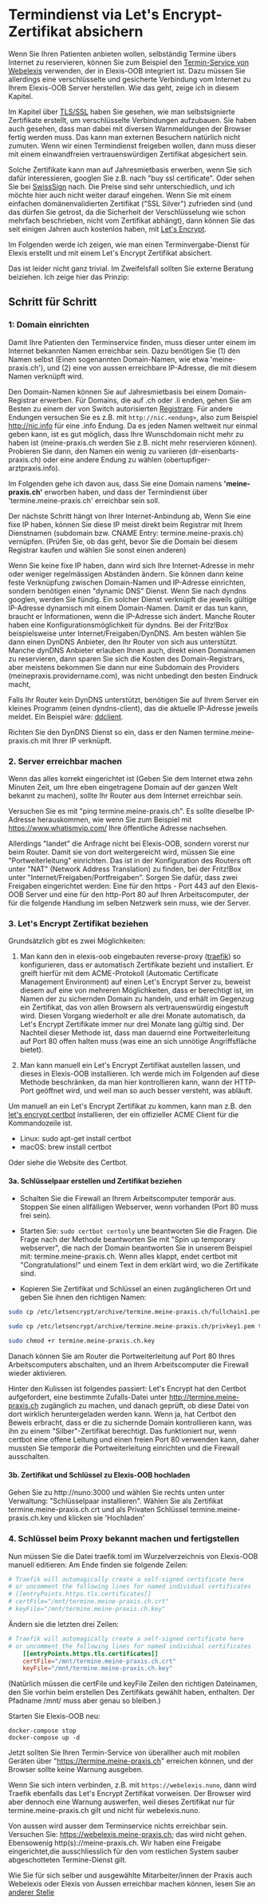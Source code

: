 # Termindienst via Let's Encrypt-Zertifikat absichern

Wenn Sie Ihren Patienten anbieten wollen, selbständig Termine übers Internet zu reservieren, können Sie zum Beispiel den [Termin-Service von Webelexis](http://www.webelexis.ch/dox/selfschedule.html) verwenden, der in Elexis-OOB integriert ist. Dazu müssen Sie allerdings eine verschlüsselte und gesicherte Verbindung vom Internet zu Ihrem Elexis-OOB Server herstellen. Wie das geht, zeige ich in diesem Kapitel.

Im Kapitel über [TLS/SSL](tls.md) haben Sie gesehen, wie man selbstsignierte Zertifikate erstellt, um verschlüsselte Verbindungen aufzubauen. Sie haben auch gesehen, dass man dabei mit diversen Warnmeldungen der Browser fertig werden muss. Das kann man externen Besuchern natürlich nicht zumuten. Wenn wir einen Termindienst freigeben wollen, dann muss dieser mit einem einwandfreien vertrauenswürdigen Zertifikat abgesichert sein.

Solche Zertifikate kann man auf Jahresmietbasis erwerben, wenn Sie sich dafür interessieren, googlen Sie z.B. nach "buy ssl certificate". Oder sehen Sie bei [SwissSign](https://www.swisssign.com/ssl.html) nach.
Die Preise sind sehr unterschiedlich, und ich möchte hier auch nicht weiter darauf eingehen. Wenn Sie mit einem einfachen domänenvalidierten Zertifikat ("SSL Silver") zufrieden sind (und das dürfen Sie getrost, da die Sicherheit der Verschlüsselung wie schon mehrfach beschrieben, nicht vom Zertifikat abhängt), dann können Sie das seit einigen Jahren auch kostenlos haben, mit [Let's Encrypt](https://letsencrypt.org/).

Im Folgenden werde ich zeigen, wie man einen Terminvergabe-Dienst für Elexis erstellt und mit einem Let's Encrypt Zertifikat absichert.

Das ist leider nicht ganz trivial. Im Zweifelsfall sollten Sie externe Beratung beiziehen. Ich zeige hier das Prinzip:



## Schritt für Schritt


### 1: Domain einrichten

Damit Ihre Patienten den Terminservice finden, muss dieser unter einem im Internet bekannten Namen erreichbar sein. Dazu benötigen Sie (1) den Namen selbst (Einen sogenannten Domain-Namen, wie etwa 'meine-praxis.ch'), und (2) eine von aussen erreichbare IP-Adresse, die mit diesem Namen verknüpft wird.

Den Domain-Namen können Sie auf Jahresmietbasis bei einem Domain-Registrar erwerben. Für Domains, die auf .ch oder .li enden, gehen Sie am Besten zu einem der von Switch autorisierten [Registrare](https://www.nic.ch/de/registrars). Für andere Endungen versuchen Sie es z.B. mit `http://nic.<endung>`, also zum Beispiel <http://nic.info> für eine .info Endung. Da es jeden Namen weltweit nur einmal geben kann, ist es gut möglich, dass Ihre Wunschdomain nicht mehr zu haben ist (meine-praxis.ch werden Sie z.B. nicht mehr reservieren können). Probieren Sie dann, den Namen ein wenig zu variieren (dr-eisenbarts-praxis.ch) oder eine andere Endung zu wählen (obertupfiger-arztpraxis.info).

Im Folgenden gehe ich davon aus, dass Sie eine Domain namens **'meine-praxis.ch'** erworben haben, und dass der Termindienst über 'termine.meine-praxis.ch' erreichbar sein soll.


Der nächste Schritt hängt von Ihrer Internet-Anbindung ab, Wenn Sie eine fixe IP haben, können Sie diese IP meist direkt beim Registrar mit Ihrem Dienstnamen (subdomain bzw. CNAME Entry: termine.meine-praxis.ch) vernüpfen. (Prüfen Sie, ob das geht, bevor Sie die Domain bei diesem Registrar kaufen und wählen Sie sonst einen anderen)

Wenn Sie keine fixe IP haben, dann wird sich Ihre Internet-Adresse in mehr oder weniger regelmässigen Abständen ändern. Sie können dann keine feste Verknüpfung zwischen Domain-Namen und IP-Adresse einrichten, sondern benötigen einen "dynamic DNS" Dienst. Wenn Sie nach dyndns googlen, werden Sie fündig. Ein solcher Dienst verknüpft die jeweils gültige IP-Adresse dynamisch mit einem Domain-Namen. Damit er das tun kann, braucht er Informationen, wenn die IP-Adresse sich ändert. Manche Router haben eine Konfigurationsmöglichkeit für dyndns. Bei der Fritz!Box beispielsweise unter Internet/Freigaben/DynDNS. Am besten wählen Sie dann einen DynDNS Anbieter, den Ihr Router von sich aus unterstützt. Manche dynDNS Anbieter erlauben Ihnen auch, direkt einen Domainnamen zu reservieren, dann sparen Sie sich die Kosten des Domain-Registrars, aber meistens bekommen Sie dann nur eine Subdomain des Providers (meinepraxis.providername.com), was nicht unbedingt den besten Eindruck macht,

Falls Ihr Router kein DynDNS unterstützt, benötigen Sie auf Ihrem Server ein kleines Programm (einen dyndns-client), das die aktuelle IP-Adresse jeweils meldet. Ein Beispiel wäre: [ddclient](https://sourceforge.net/projects/ddclient/). 

Richten Sie den DynDNS Dienst so ein, dass er den Namen termine.meine-praxis.ch mit Ihrer IP verknüpft.

### 2. Server erreichbar machen

Wenn das alles korrekt eingerichtet ist (Geben Sie dem Internet etwa zehn Minuten Zeit, um Ihre eben eingetragene Domain auf der ganzen Welt bekannt zu machen), sollte Ihr Router aus dem Internet erreichbar sein.

Versuchen Sie es mit "ping termine.meine-praxis.ch". Es sollte dieselbe IP-Adresse herauskommen, wie wenn Sie zum Beispiel mit <https://www.whatismyip.com/> Ihre öffentliche Adresse nachsehen.

Allerdings "landet" die Anfrage nicht bei Elexis-OOB, sondern vorerst nur beim Router. Damit sie von dort weitergereicht wird, müssen Sie eine "Portweiterleitung" einrichten. Das ist in der Konfiguration des Routers oft unter "NAT" (Network Address Translation) zu finden, bei der Fritz!Box unter "Internet/Freigaben/Portfreigaben". Sorgen Sie dafür, dass zwei Freigaben eingerichtet werden: Eine für den https - Port 443 auf den Elexis-OOB Server und eine für den http-Port 80 auf Ihren Arbeitscomputer, der für die folgende Handlung im selben Netzwerk sein muss, wie der Server.

### 3. Let's Encrypt Zertifikat beziehen

Grundsätzlich gibt es zwei Möglichkeiten:

1. Man kann den in elexis-oob eingebauten reverse-proxy ([traefik](https://traefik.io/)) so konfigurieren, dass er automatisch Zertifikate bezieht und installiert. Er greift hierfür mit dem ACME-Protokoll (Automatic Certificate Management Environment) auf einen Let's Encrypt Server zu, beweist diesem auf eine von mehreren Möglichkeiten, dass er berechtigt ist, im Namen der zu sichernden Domain zu handeln, und erhält im Gegenzug ein Zertifikat, das von allen Browsern als vertrauenswürdig eingestuft wird. Diesen Vorgang wiederholt er alle drei Monate automatisch, da Let's Encrypt Zertifikate immer nur drei Monate lang gültig sind. Der Nachteil dieser Methode ist, dass man dauernd eine Portweiterleitung auf Port 80 offen halten muss (was eine an sich unnötige Angriffsfläche bietet).

2. Man kann manuell ein Let's Encrypt Zertifikat austellen lassen, und dieses in Elexis-OOB installieren. Ich werde mich im Folgenden auf diese Methode beschränken, da man hier kontrollieren kann, wann der HTTP-Port geöffnet wird, und weil man so auch besser versteht, was abläuft.

Um manuell an ein Let's Encrypt Zertifikat zu kommen, kann man z.B. den [let's encrypt certbot](https://certbot.eff.org/) installieren, der ein offizieller ACME Client für die Kommandozeile ist.

* Linux: sudo apt-get install certbot
* macOS: brew install certbot

Oder siehe die Website des Certbot.

#### 3a. Schlüsselpaar erstellen und Zertifikat beziehen

* Schalten Sie die Firewall an Ihrem Arbeitscomputer temporär aus. Stoppen Sie einen allfälligen Webserver, wenn vorhanden (Port 80 muss frei sein).

* Starten Sie: `sudo certbot certonly` une beantworten Sie die Fragen. Die Frage nach der Methode beantworten Sie mit "Spin up temporary webserver", die nach der Domain beantworten Sie in unserem Beispiel mit: termine.meine-praxis.ch. 
Wenn alles klappt, endet certbot mit "Congratulations!" und einem Text in dem erklärt wird, wo die Zertifikate sind.

* Kopieren Sie Zertifikat und Schlüssel an einen zugänglicheren Ort und geben Sie ihnen den richtigen Namen:

```bash
sudo cp /etc/letsencrypt/archive/termine.meine-praxis.ch/fullchain1.pem termine.meine-praxis.ch.crt

sudo cp /etc/letsencrypt/archive/termine.meine-praxis.ch/privkey1.pem termine.meine-praxis.ch.key

sudo chmod +r termine.meine-praxis.ch.key
```

Danach können Sie am Router die Portweiterleitung auf Port 80 Ihres Arbeitscomputers abschalten, und an Ihrem Arbeitscomputer die Firewall wieder aktivieren.

Hinter den Kulissen ist folgendes passiert: Let's Encrypt hat den Certbot aufgefordert, eine bestimmte Zufalls-Datei unter http://termine.meine-praxis.ch zugänglich zu machen, und danach geprüft, ob diese Datei von dort wirklich heruntergeladen werden kann. Wenn ja, hat Certbot den Beweis erbracht, dass er die zu sichernde Domain kontrollieren kann, was ihn zu einem "Silber"-Zertifikat berechtigt. Das funktioniert nur, wenn certbot eine offene Leitung und einen freien Port 80 verwenden kann, daher mussten Sie temporär die Portweiterleitung einrichten und die Firewall ausschalten.

#### 3b. Zertifikat und Schlüssel zu Elexis-OOB hochladen

Gehen Sie zu http://nuno:3000 und wählen Sie rechts unten unter Verwaltung: "Schlüsselpaar installieren". Wählen Sie als Zertifikat termine.meine-praxis.ch.crt und als Privaten Schlüssel termine.meine-praxis.ch.key und klicken sie 'Hochladen'

### 4. Schlüssel beim Proxy bekannt machen und fertigstellen

Nun müssen Sie die Datei traefik.toml im Wurzelverzeichnis von Elexis-OOB manuell editieren: Am Ende finden sie folgende Zeilen:

```toml
# Traefik will automagically create a self-signed certificate here
# or uncomment the following lines for named individual certificates 
# [[entryPoints.https.tls.certificates]]
# certFile="/mnt/termine.meine-praxis.ch.crt"
# keyFile="/mnt/termine.meine-praxis.ch.key"
```
Ändern sie die letzten drei Zeilen:

```toml
# Traefik will automagically create a self-signed certificate here
# or uncomment the following lines for named individual certificates 
    [[entryPoints.https.tls.certificates]]
    certFile="/mnt/termine.meine-praxis.ch.crt"
    keyFile="/mnt/termine.meine-praxis.ch.key"

```
(Natürlich müssen die certFile und keyFile Zeilen den richtigen Dateinamen, den Sie vorhin beim erstellen Des Zertifikats gewählt haben, enthalten. Der Pfadname /mnt/ muss aber genau so bleiben.)

Starten Sie Elexis-OOB neu: 

```
docker-compose stop
docker-compose up -d
```

Jetzt sollten Sie Ihren Termin-Service von überallher auch mit mobilen Geräten über "https://termine.meine-praxis.ch" erreichen können, und der Browser sollte keine Warnung ausgeben.

Wenn Sie sich intern verbinden, z.B. mit `https://webelexis.nuno`, dann wird Traefik ebenfalls das Let's Encrypt Zertifikat vorweisen. Der Browser wird aber dennoch eine Warnung auswerfen, weil dieses Zertifikat nur für termine.meine-praxis.ch gilt und nicht für webelexis.nuno.

Von aussen wird ausser dem Terminservice nichts erreichbar sein. Versuchen Sie: https://webelexis.meine-praxis.ch; das wird nicht gehen. Ebensowenig http(s)://meine-praxis.ch. Wir haben eine Freigabe eingerichtet,die ausschliesslich für den vom restlichen System sauber abgeschotteten Termine-Dienst gilt.

Wie Sie für sich selber und ausgewählte Mitarbeiter/innen der Praxis auch Webelexis oder Elexis von Aussen erreichbar machen können, lesen Sie an [anderer Stelle](mobile.md)
